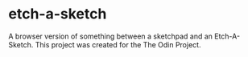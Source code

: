 # etch-a-sketch
A browser version of something between a sketchpad and an Etch-A-Sketch. This project was created for the The Odin Project.
